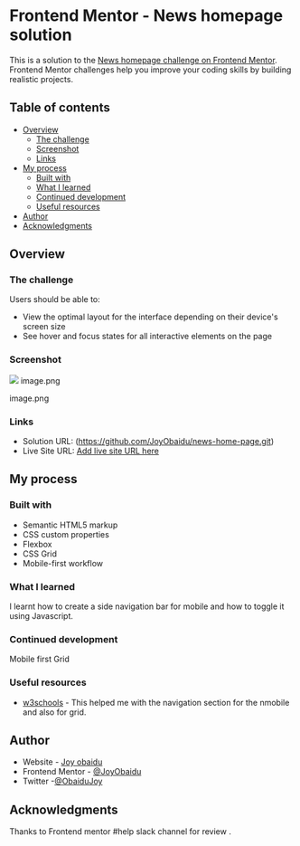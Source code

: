 # Frontend Mentor - News homepage solution

This is a solution to the [News homepage challenge on Frontend Mentor](https://www.frontendmentor.io/challenges/news-homepage-H6SWTa1MFl). Frontend Mentor challenges help you improve your coding skills by building realistic projects. 

## Table of contents

- [Overview](#overview)
  - [The challenge](#the-challenge)
  - [Screenshot](#screenshot)
  - [Links](#links)
- [My process](#my-process)
  - [Built with](#built-with)
  - [What I learned](#what-i-learned)
  - [Continued development](#continued-development)
  - [Useful resources](#useful-resources)
- [Author](#author)
- [Acknowledgments](#acknowledgments)



## Overview

### The challenge

Users should be able to:

- View the optimal layout for the interface depending on their device's screen size
- See hover and focus states for all interactive elements on the page

### Screenshot

![](./screenshot.jpg)
image.png

image.png
### Links

- Solution URL: (https://github.com/JoyObaidu/news-home-page.git)
- Live Site URL: [Add live site URL here](https://your-live-site-url.com)

## My process

### Built with

- Semantic HTML5 markup
- CSS custom properties
- Flexbox
- CSS Grid
- Mobile-first workflow

### What I learned
I learnt how to create a side navigation bar for mobile and how to toggle it using Javascript.

### Continued development
Mobile first
Grid

### Useful resources

- [w3schools]() - This helped me with the navigation section for the nmobile and also for grid.


## Author

- Website - [Joy obaidu](https://github.com/JoyObaidu)
- Frontend Mentor - [@JoyObaidu](https://www.frontendmentor.io/profile/JoyObaidu)
- Twitter -[@ObaiduJoy](https://www.twitter.com/ObaiduJoy)


## Acknowledgments
Thanks to Frontend mentor #help slack channel for review .

